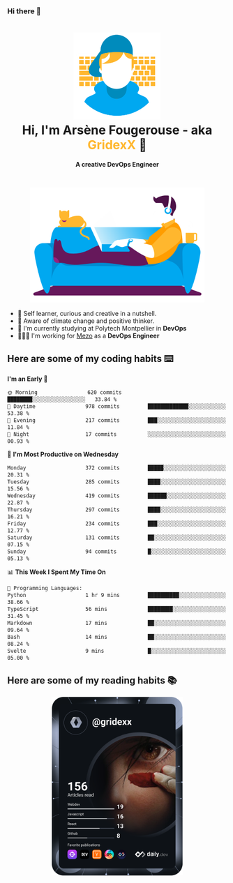 ### Hi there 👋

<!--
**GridexX/gridexx** is a ✨ _special_ ✨ repository because its `README.md` (this file) appears on your GitHub profile.

Here are some ideas to get you started:

- 🔭 I’m currently working on ...
- 🌱 I’m currently learning ...
- 👯 I’m looking to collaborate on ...
- 🤔 I’m looking for help with ...
- 💬 Ask me about ...
- 📫 How to reach me: ...
- 😄 Pronouns: ...
- ⚡ Fun fact: ...
-->


<!-- Header -->
<h1 align="center">
  <img src="./images/user_profile.png" width="200">
  <br>
  Hi, I'm Arsène Fougerouse - aka <span style="color:#ffb72e">GridexX</span> 👋
</h1>


<p align="center">
  <b>A creative DevOps Engineer </b>
</p>
<br/>
<p align="center">
  <img src="./images/man_couch.png" width="400">
</p>

- 🎨 Self learner, curious and creative in a nutshell. 
- 🌱 Aware of climate change and positive thinker.
- 📕 I'm currently studying at Polytech Montpellier in **DevOps**
- 👨🏻‍💻 I'm working for [Mezo](https://meso-lr.umontpellier.fr/) as a **DevOps Engineer**


## Here are some of my coding habits ⌨️

<!-- Add a section about tech and Ops stack
  Like this one : https://github.com/Xanthus58#-tech-stack
-->
<!--START_SECTION:waka-->
**I'm an Early 🐤** 

```text
🌞 Morning                620 commits         ████████░░░░░░░░░░░░░░░░░   33.84 % 
🌆 Daytime                978 commits         █████████████░░░░░░░░░░░░   53.38 % 
🌃 Evening                217 commits         ███░░░░░░░░░░░░░░░░░░░░░░   11.84 % 
🌙 Night                  17 commits          ░░░░░░░░░░░░░░░░░░░░░░░░░   00.93 % 
```
📅 **I'm Most Productive on Wednesday** 

```text
Monday                   372 commits         █████░░░░░░░░░░░░░░░░░░░░   20.31 % 
Tuesday                  285 commits         ████░░░░░░░░░░░░░░░░░░░░░   15.56 % 
Wednesday                419 commits         ██████░░░░░░░░░░░░░░░░░░░   22.87 % 
Thursday                 297 commits         ████░░░░░░░░░░░░░░░░░░░░░   16.21 % 
Friday                   234 commits         ███░░░░░░░░░░░░░░░░░░░░░░   12.77 % 
Saturday                 131 commits         ██░░░░░░░░░░░░░░░░░░░░░░░   07.15 % 
Sunday                   94 commits          █░░░░░░░░░░░░░░░░░░░░░░░░   05.13 % 
```


📊 **This Week I Spent My Time On** 

```text
💬 Programming Languages: 
Python                   1 hr 9 mins         ██████████░░░░░░░░░░░░░░░   38.66 % 
TypeScript               56 mins             ████████░░░░░░░░░░░░░░░░░   31.45 % 
Markdown                 17 mins             ██░░░░░░░░░░░░░░░░░░░░░░░   09.64 % 
Bash                     14 mins             ██░░░░░░░░░░░░░░░░░░░░░░░   08.24 % 
Svelte                   9 mins              █░░░░░░░░░░░░░░░░░░░░░░░░   05.00 % 
```


<!--END_SECTION:waka-->

## Here are some of my reading habits 📚
<div  align="center">
  <img src="./images/devcard.svg" width="300">
</div>
